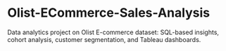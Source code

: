 # Olist-ECommerce-Sales-Analysis
Data analytics project on Olist E-commerce dataset: SQL-based insights, cohort analysis, customer segmentation, and Tableau dashboards.
